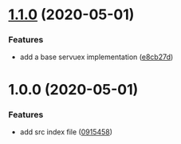 # [1.1.0](https://github.com/forforeach/servuex/compare/v1.0.0...v1.1.0) (2020-05-01)


### Features

* add a base servuex implementation ([e8cb27d](https://github.com/forforeach/servuex/commit/e8cb27de6a258c9c7f2b571e13491a32a535ff21))

# 1.0.0 (2020-05-01)


### Features

* add src index file ([0915458](https://github.com/forforeach/servuex/commit/0915458fcb3c8192fb4bdcf1995e987ef9d81361))
